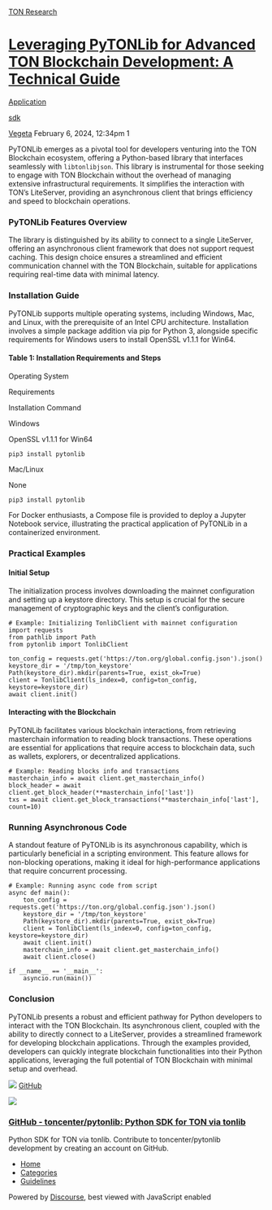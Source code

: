 [TON Research](/)

# [Leveraging PyTONLib for Advanced TON Blockchain Development: A Technical Guide](/t/leveraging-pytonlib-for-advanced-ton-blockchain-development-a-technical-guide/307)

[Application](/c/application/20) 

[sdk](https://tonresear.ch/tag/sdk)

    

[Vegeta](https://tonresear.ch/u/Vegeta)   February 6, 2024, 12:34pm  1

PyTONLib emerges as a pivotal tool for developers venturing into the TON Blockchain ecosystem, offering a Python-based library that interfaces seamlessly with `libtonlibjson`. This library is instrumental for those seeking to engage with TON Blockchain without the overhead of managing extensive infrastructural requirements. It simplifies the interaction with TON’s LiteServer, providing an asynchronous client that brings efficiency and speed to blockchain operations.

### [](#pytonlib-features-overview-1)PyTONLib Features Overview

The library is distinguished by its ability to connect to a single LiteServer, offering an asynchronous client framework that does not support request caching. This design choice ensures a streamlined and efficient communication channel with the TON Blockchain, suitable for applications requiring real-time data with minimal latency.

### [](#installation-guide-2)Installation Guide

PyTONLib supports multiple operating systems, including Windows, Mac, and Linux, with the prerequisite of an Intel CPU architecture. Installation involves a simple package addition via pip for Python 3, alongside specific requirements for Windows users to install OpenSSL v1.1.1 for Win64.

#### [](#table-1-installation-requirements-and-steps-3)Table 1: Installation Requirements and Steps

Operating System

Requirements

Installation Command

Windows

OpenSSL v1.1.1 for Win64

`pip3 install pytonlib`

Mac/Linux

None

`pip3 install pytonlib`

For Docker enthusiasts, a Compose file is provided to deploy a Jupyter Notebook service, illustrating the practical application of PyTONLib in a containerized environment.

### [](#practical-examples-4)Practical Examples

#### [](#initial-setup-5)Initial Setup

The initialization process involves downloading the mainnet configuration and setting up a keystore directory. This setup is crucial for the secure management of cryptographic keys and the client’s configuration.

```
# Example: Initializing TonlibClient with mainnet configuration
import requests
from pathlib import Path
from pytonlib import TonlibClient

ton_config = requests.get('https://ton.org/global.config.json').json()
keystore_dir = '/tmp/ton_keystore'
Path(keystore_dir).mkdir(parents=True, exist_ok=True)
client = TonlibClient(ls_index=0, config=ton_config, keystore=keystore_dir)
await client.init()
```

#### [](#interacting-with-the-blockchain-6)Interacting with the Blockchain

PyTONLib facilitates various blockchain interactions, from retrieving masterchain information to reading block transactions. These operations are essential for applications that require access to blockchain data, such as wallets, explorers, or decentralized applications.

```
# Example: Reading blocks info and transactions
masterchain_info = await client.get_masterchain_info()
block_header = await client.get_block_header(**masterchain_info['last'])
txs = await client.get_block_transactions(**masterchain_info['last'], count=10)
```

### [](#running-asynchronous-code-7)Running Asynchronous Code

A standout feature of PyTONLib is its asynchronous capability, which is particularly beneficial in a scripting environment. This feature allows for non-blocking operations, making it ideal for high-performance applications that require concurrent processing.

```
# Example: Running async code from script
async def main():
    ton_config = requests.get('https://ton.org/global.config.json').json()
    keystore_dir = '/tmp/ton_keystore'
    Path(keystore_dir).mkdir(parents=True, exist_ok=True)
    client = TonlibClient(ls_index=0, config=ton_config, keystore=keystore_dir)
    await client.init()
    masterchain_info = await client.get_masterchain_info()
    await client.close()

if __name__ == '__main__':
    asyncio.run(main())
```

### [](#conclusion-8)Conclusion

PyTONLib presents a robust and efficient pathway for Python developers to interact with the TON Blockchain. Its asynchronous client, coupled with the ability to directly connect to a LiteServer, provides a streamlined framework for developing blockchain applications. Through the examples provided, developers can quickly integrate blockchain functionalities into their Python applications, leveraging the full potential of TON Blockchain with minimal setup and overhead.

![](https://github.githubassets.com/favicons/favicon.svg) [GitHub](https://github.com/toncenter/pytonlib)

![](https://tonresear.ch/uploads/default/optimized/1X/f76cf24f4f317e948387b3bb4c7fa2caa4ef6f9d_2_690x345.png)

### [GitHub - toncenter/pytonlib: Python SDK for TON via tonlib](https://github.com/toncenter/pytonlib)

Python SDK for TON via tonlib. Contribute to toncenter/pytonlib development by creating an account on GitHub.

 

*   [Home](/)
*   [Categories](/categories)
*   [Guidelines](/guidelines)

Powered by [Discourse](https://www.discourse.org), best viewed with JavaScript enabled